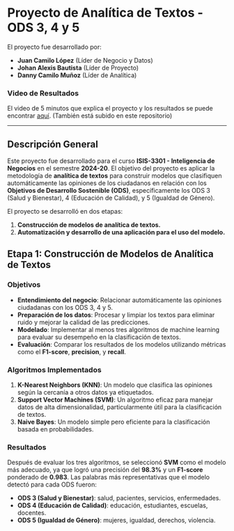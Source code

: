 # Proyecto de Analítica de Textos - ODS 3, 4 y 5

El proyecto fue desarrollado por:

- **Juan Camilo López** (Líder de Negocio y Datos)
- **Johan Alexis Bautista** (Líder de Proyecto)
- **Danny Camilo Muñoz** (Líder de Analítica)

### Video de Resultados

El video de 5 minutos que explica el proyecto y los resultados se puede encontrar [aquí](https://www.canva.com/design/DAGQG3VW0yk/RBNcNWiI29-RsEvCT5crfQ/edit?utm_content=DAGQG3VW0yk&utm_campaign=designshare&utm_medium=link2&utm_source=sharebutton). (También está subido en este repositorio)

---

## Descripción General

Este proyecto fue desarrollado para el curso **ISIS-3301 - Inteligencia de Negocios** en el semestre **2024-20**. El objetivo del proyecto es aplicar la metodología de **analítica de textos** para construir modelos que clasifiquen automáticamente las opiniones de los ciudadanos en relación con los **Objetivos de Desarrollo Sostenible (ODS)**, específicamente los ODS 3 (Salud y Bienestar), 4 (Educación de Calidad), y 5 (Igualdad de Género).

El proyecto se desarrolló en dos etapas:

1. **Construcción de modelos de analítica de textos.**
2. **Automatización y desarrollo de una aplicación para el uso del modelo.**

## Etapa 1: Construcción de Modelos de Analítica de Textos

### Objetivos

- **Entendimiento del negocio**: Relacionar automáticamente las opiniones ciudadanas con los ODS 3, 4 y 5.
- **Preparación de los datos**: Procesar y limpiar los textos para eliminar ruido y mejorar la calidad de las predicciones.
- **Modelado**: Implementar al menos tres algoritmos de machine learning para evaluar su desempeño en la clasificación de textos.
- **Evaluación**: Comparar los resultados de los modelos utilizando métricas como el **F1-score**, **precision**, y **recall**.

### Algoritmos Implementados

1. **K-Nearest Neighbors (KNN)**: Un modelo que clasifica las opiniones según la cercanía a otros datos ya etiquetados.
2. **Support Vector Machines (SVM)**: Un algoritmo eficaz para manejar datos de alta dimensionalidad, particularmente útil para la clasificación de textos.
3. **Naive Bayes**: Un modelo simple pero eficiente para la clasificación basada en probabilidades.

### Resultados

Después de evaluar los tres algoritmos, se seleccionó **SVM** como el modelo más adecuado, ya que logró una precisión del **98.3%** y un **F1-score** ponderado de **0.983**. Las palabras más representativas que el modelo detectó para cada ODS fueron:

- **ODS 3 (Salud y Bienestar)**: salud, pacientes, servicios, enfermedades.
- **ODS 4 (Educación de Calidad)**: educación, estudiantes, escuelas, docentes.
- **ODS 5 (Igualdad de Género)**: mujeres, igualdad, derechos, violencia.


